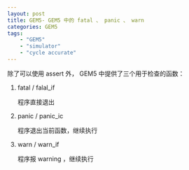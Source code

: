 ```yaml
---
layout: post
title: GEM5- GEM5 中的 fatal 、 panic 、 warn
categories: GEM5
tags:
    - "GEM5"
    - "simulator"
    - "cycle accurate"
---
```


除了可以使用 assert 外， GEM5 中提供了三个用于检查的函数：

1. fatal / falal_if

    程序直接退出

1. panic / panic_ic

    程序退出当前函数，继续执行

1. warn / warn_if

    程序报 warning ，继续执行